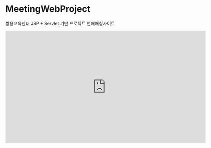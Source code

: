 # MeetingWebProject
쌍용교육센터 JSP + Servlet 기반 프로젝트 연애매칭사이트


<iframe width="640" height="360" src="https://www.youtube.com/embed/6Az2cNU7gUw" frameborder="0" gesture="media" allowfullscreen=""></iframe>
